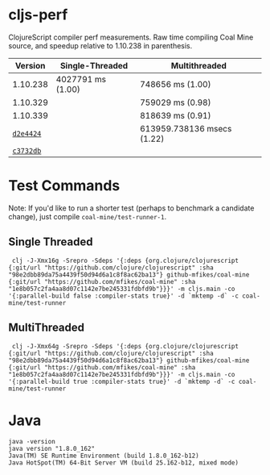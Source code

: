 # cljs-perf
ClojureScript compiler perf measurements. Raw time compiling Coal Mine source, and speedup relative to 1.10.238 in parenthesis.


|Version |Single-Threaded|Multithreaded|
|--------|---------------|-------------|
|1.10.238| 4027791 ms (1.00)| 748656 ms (1.00)|
|1.10.329|               | 759029 ms (0.98)|
|1.10.339|               | 818639 ms (0.91)|
|[`d2e4424`](https://github.com/clojure/clojurescript/commit/d2e4424cec693b59af67051aebefca971a477567) |               | 613959.738136 msecs (1.22)|
|[`c3732db`](https://github.com/clojure/clojurescript/commit/c3732db435b37b5ebd5f87af3860007b39db697b) |                | |

# Test Commands

Note: If you'd like to run a shorter test (perhaps to benchmark a candidate change), just compile `coal-mine/test-runner-1`.

## Single Threaded

```
 clj -J-Xmx16g -Srepro -Sdeps '{:deps {org.clojure/clojurescript {:git/url "https://github.com/clojure/clojurescript" :sha "98e2dbb89da75a4439f50d94d6a1c8f8ac62ba13"} github-mfikes/coal-mine {:git/url "https://github.com/mfikes/coal-mine" :sha "1e8b057c2fa4aa8d07c1142e7be245331fdbfd9b"}}}' -m cljs.main -co '{:parallel-build false :compiler-stats true}' -d `mktemp -d` -c coal-mine/test-runner
```

## MultiThreaded

```
 clj -J-Xmx64g -Srepro -Sdeps '{:deps {org.clojure/clojurescript {:git/url "https://github.com/clojure/clojurescript" :sha "98e2dbb89da75a4439f50d94d6a1c8f8ac62ba13"} github-mfikes/coal-mine {:git/url "https://github.com/mfikes/coal-mine" :sha "1e8b057c2fa4aa8d07c1142e7be245331fdbfd9b"}}}' -m cljs.main -co '{:parallel-build true :compiler-stats true}' -d `mktemp -d` -c coal-mine/test-runner
```

# Java

```
java -version
java version "1.8.0_162"
Java(TM) SE Runtime Environment (build 1.8.0_162-b12)
Java HotSpot(TM) 64-Bit Server VM (build 25.162-b12, mixed mode)
```
